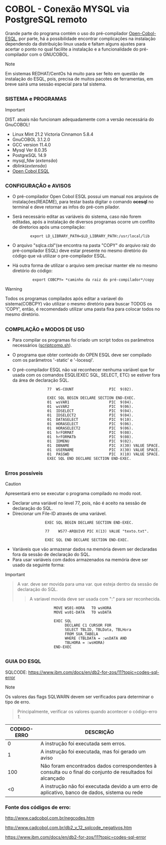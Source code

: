 # COBOL - Conexão MYSQL via PostgreSQL remoto

 
   Grande parte do programa contém o uso do pré-compilador [Open-Cobol-ESQL](https://github.com/opensourcecobol/Open-COBOL-ESQL), por parte, há a possibilidade
   encontrar complicações na instalação dependendo da distribuição linux usada e faltam alguns ajustes para acertar o ponto no qual facilite a instalação e a 
   funcionalidade do pré-compilador com o GNUCOBOL.
   >[!NOTE]
   >Em sistemas REDHAT/CentOs há muito para ser feito em questão de instalação do ESQL, pois, precisa de muitos pacotes de ferramentas, em breve sairá uma sessão especial para tal sistema.
##

### SISTEMA e PROGRAMAS
    
 
 > [!IMPORTANT]
 > DIST. atuais não funcionam adequadamente com a versão necessária do GnuCOBOL!

   + Linux Mint 21.2 Victoria Cinnamon 5.8.4     
   + GnuCOBOL 3.1.2.0
   + GCC version 11.4.0
   + Mysql  Ver 8.0.35
   + PostgreSQL 14.9
   + mysql_fdw (_extensão_)
   + dblink(_extensão_)
   + [Open Cobol ESQL](https://github.com/opensourcecobol/Open-COBOL-ESQL)

##

### CONFIGURAÇÃO e AVISOS

 -  O pré-compilador Open Cobol ESQL possui um manual nos arquivos de instalações(README), para testar basta digitar o comando **ocesql** no terminal e deve retornar as infos do pré-com
    pilador.  
 -  Será necessário editar as variáveis do sistema, caso não forem editadas, após a instalação de diversos programas ocorre um conflito de diretorios após uma compilação:

                                                                      
                export LD_LIBRARY_PATH=$LD_LIBRARY_PATH:/usr/local/lib
               

    
 -  O arquivo "sqlca.cbl"(se encontra na pasta "COPY" do arquivo raiz do pré-compilador ESQL) deve estar presente no mesmo diretório do código que vá utilizar o pre-compilador ESQL.
 -  Há outra forma de utilizar o arquivo sem precisar manter ele no mesmo diretório do código:

                 export COBCPY= *caminho da raiz do pré-compilador*/copy
    
> [!WARNING]
> Todos os programas compilados após editar a variavel do sistema(COBCPY) vão utilizar 
o mesmo diretório para buscar TODOS os 'COPY', então, é recomendado utilizar uma pasta
fixa para colocar todos no mesmo diretório.

##


### COMPILAÇÃO e MODOS DE USO

 -  Para compilar os programas foi criado um script todos os parâmetros necessários ([scriptcomp.sh](https://github.com/gusbr12/Cobol-Mysql/blob/main/scriptcomp.sh)).
 -  O programa que obter conteúdo do OPEN ESQL deve ser compilado com os parâmetros '-static' e '-locesql'.

 -  O pré-compilador ESQL não vai reconhecer nenhuma variável que for usada com os comandos ESQL(EXEC SQL, SELECT, ETC) se estiver fora da área de declaração SQL.  
```COBOL                                                                                               
                   77  WS-COUNT                PIC  9(02). 
                    
                   EXEC SQL BEGIN DECLARE SECTION END-EXEC.
                   01  wsVAR1                  PIC  9(04). 
                   01  wsVAR2                  PIC  9(06). 
                   01  IDSELECT                PIC  9(04). 
                   01  IDSELECT2               PIC  9(04). 
                   01  DATASELECT              PIC  9(10).  
                   01  HORASELECT              PIC  9(06).  
                   01  HORASELECT2             PIC  9(06).  
                   01  hrFORMAT                PIC  9(08).
                   01  hrFORMATb               PIC  9(08).  
                   01  IDMENU                  PIC  9(02).  
                   01  DBNAME                  PIC  X(30) VALUE SPACE.
                   01  USERNAME                PIC  X(30) VALUE SPACE.
                   01  PASSWD                  PIC  X(10) VALUE SPACE.
                   EXEC SQL END DECLARE SECTION END-EXEC.
```

    

##
### Erros possíveis  

> [!CAUTION]
> Apresentará erro se executar o programa compilado no modo root.        
- Declarar uma variável no level 77, pois, não é aceito na sessão de declaração do SQL.                       
- Direcionar um File-ID através de uma variável.

```COBOL
                  EXEC SQL BEGIN DECLARE SECTION END-EXEC.

                  77    WS77-ARQUIVO PIC X(13) VALUE "texto.txt".

                  EXEC SQL END DECLARE SECTION END-EXEC.
```     
- Variáveis que vão armazenar dados na memória devem ser declaradas 
                            fora da sessão de declaração do SQL.                   
- Para usar variáveis com dados armazenados na memória deve ser usado da seguinte forma:
> [!IMPORTANT]
>> A var. deve ser movida para uma var. que esteja dentro da sessão de declaração do SQL.
>>> A variavel movida deve ser usada com ":" para ser reconhecida.
 
  
```COBOL                                                                      
                      MOVE WS01-HORA   TO wsHORA
                      MOVE ws01-DATA   TO wsDATA

                      EXEC SQL
                           DECLARE C1 CURSOR FOR
                           SELECT TBLID, TBLData, TBLHora
                           FROM SUA_TABELA
                           WHERE (TBLDATA = :wsDATA AND  
                           TBLHORA = :wsHORA)           
                      END-EXEC
```

##

### GUIA DO ESQL

  SQLCODE: https://www.ibm.com/docs/en/db2-for-zos/11?topic=codes-sql-error

> [!NOTE]
   >  Os valores das flags SQLWARN devem ser verificados para determinar o tipo de erro.
   >> Principalmente, verificar os valores quando acontecer o código-erro *1*.
  
  | CODIGO-ERRO  |   DESCRIÇÃO   |
  | -------------| ------------- |
  |      0       | A instrução foi executada sem erros.  |
  |      1       | A instrução foi executada, mas foi gerado um aviso  |
  |     100      |  Não foram encontrados dados correspondentes à consulta ou o final do conjunto de resultados foi alcançado  |
  |     <0       |  A instrução não foi executada devido a um erro de aplicativo, banco de dados, sistema ou rede|
 
  

   

### Fonte dos códigos de erro: 
http://www.cadcobol.com.br/negcodes.htm   

http://www.cadcobol.com.br/db2_v_12_sqlcode_negativos.htm 

https://www.ibm.com/docs/en/db2-for-zos/11?topic=codes-sql-error
    
